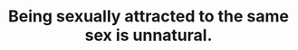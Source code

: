 ---
layout: myth
type: Misconception
title: Being sexually attracted to the same sex is&nbsp;unnatural.
short: Homosexuality is routinely observed in many animal species, including humans. It is therefore “natural”, in the sense that it commonly occurs in&nbsp;nature.
tags: LGBT
order: 13
---